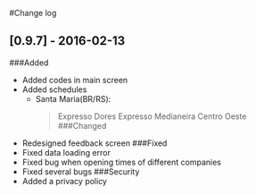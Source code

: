 #Change log

## [0.9.7] - 2016-02-13
###Added
- Added codes in main screen
- Added schedules
    - Santa Maria(BR/RS):
        > Expresso Dores
        > Expresso Medianeira
        > Centro Oeste
###Changed
- Redesigned feedback screen
###Fixed
- Fixed data loading error
- Fixed bug when opening times of different companies
- Fixed several bugs
###Security
- Added a privacy policy